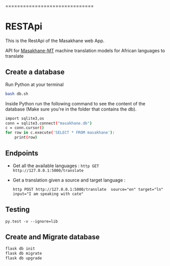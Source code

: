==============================

# RESTApi 
This is the RestApi of the Masakhane web App.

API for [Masakhane-MT](https://github.com/masakhane-io/masakhane-mt) machine translation models for African languages to translate

## Create a database

Run Python at your terminal

```sh
bash db.sh
```

Inside Python run the following command to see the content of the database (Make sure you're in the folder that contains the db).

```sh
import sqlite3,os
conn = sqlite3.connect("masakhane.db")
c = conn.cursor()
for row in c.execute('SELECT * FROM masakhane'):
    print(row)
```

## Endpoints 

- Get all the available languages : `http GET http://127.0.0.1:5000/translate`
- Get a translation given a source and target language : 

    ```http POST http://127.0.0.1:5000/translate  source="en" target="ln" input="I am speaking with cate"```
    
    
 ## Testing 

`py.test -v --ignore=lib`

## Create and Migrate database
```bash
flask db init
flask db migrate
flask db upgrade 
```